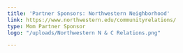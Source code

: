 ```yaml
---
title: 'Partner Sponsors: Northwestern Neighborhood'
link: https://www.northwestern.edu/communityrelations/
type: Mom Partner Sponsor
logo: "/uploads/Northwestern N & C Relations.png"

---
```

